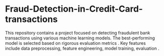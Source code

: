 # Fraud-Detection-in-Credit-Card-transactions
This repository contains a project focused on detecting fraudulent bank transactions using various machine learning models. The best-performing model is selected based on rigorous evaluation metrics . Key features include data preprocessing, feature engineering, model training, evaluation .
